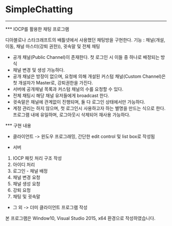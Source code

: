 ﻿# SimpleChatting

*********************************************
*** IOCP를 활용한 채팅 프로그램

디아블로나 스타크래프트의 배틀넷에서 사용했던 채팅방을 구현한다.
기능 : 채널(개설, 이동, 채널 마스터(강퇴 권한)), 귓속말 및 전체 채팅 

* 공개 채널(Public Channel)이 존재한다. 첫 로그인 시 이들 중 하나로 배정되는 방식
* 채널 변경 및 생성 가능하다. 
* 공개 채널은 방장이 없으며, 요청에 의해 개설된 커스텀 채널(Custom Channel)은 첫 개설자가 Master로, 강퇴권한을 가진다.
* 서버에 공개채널 목록과 커스텀 채널의 수를 요청할 수 있다.
* 전체 채팅시 해당 채널 유저들에게 broadcast 한다.
* 귓속말은 채널에 관계없이 진행되며, 둘 다 로그인 상태에서만 가능하다.
* 계정 관리는 하지 않으며, 첫 로그인시 사용하고자 하는 별명을 만드는 식으로 한다.
  프로그램 내에 유일하며, 로그아웃시 삭제되어 재사용 가능하다.

 
*** 구현 내용

* 클라이언트
	-> 윈도우 프로그래밍, 간단한 edit control 및 list box로 작성됨

* 서버
1. IOCP 패킷 처리 구조 작성
2. 아이디 처리
3. 로그인 - 채널 배정
4. 채널 변경 요청
5. 채널 생성 요청
6. 강퇴 요청
7. 채팅 및 귓속말

* 그 외
	-> 더미 클라이언트 프로그램 작성

본 프로그램은 Window10, Visual Studio 2015, x64 환경으로 작성하였습니다.
